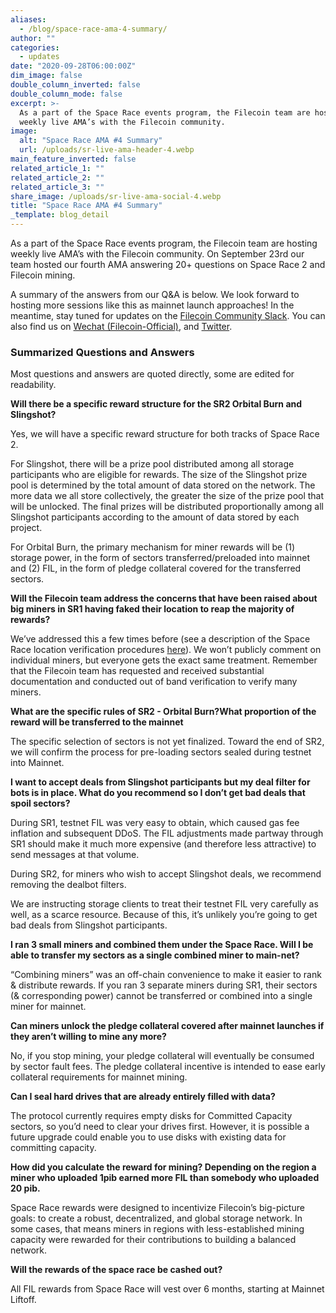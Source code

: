 ```yaml
---
aliases:
  - /blog/space-race-ama-4-summary/
author: ""
categories:
  - updates
date: "2020-09-28T06:00:00Z"
dim_image: false
double_column_inverted: false
double_column_mode: false
excerpt: >-
  As a part of the Space Race events program, the Filecoin team are hosting
  weekly live AMA’s with the Filecoin community.
image:
  alt: "Space Race AMA #4 Summary"
  url: /uploads/sr-live-ama-header-4.webp
main_feature_inverted: false
related_article_1: ""
related_article_2: ""
related_article_3: ""
share_image: /uploads/sr-live-ama-social-4.webp
title: "Space Race AMA #4 Summary"
_template: blog_detail
---
```


As a part of the Space Race events program, the Filecoin team are hosting weekly live AMA’s with the Filecoin community. On September 23rd our team hosted our fourth AMA answering 20+ questions on Space Race 2 and Filecoin mining.

A summary of the answers from our Q&A is below. We look forward to hosting more sessions like this as mainnet launch approaches! In the meantime, stay tuned for updates on the [Filecoin Community Slack](https://filecoin.io/slack). You can also find us on [Wechat (Filecoin-Official)](https://weixin.qq.com/r/1xz54Y-EctINrcuC90nF), and [Twitter](https://twitter.com/Filecoin).

### Summarized Questions and Answers

Most questions and answers are quoted directly, some are edited for readability.

**Will there be a specific reward structure for the SR2 Orbital Burn and Slingshot?**

Yes, we will have a specific reward structure for both tracks of Space Race 2.

For Slingshot, there will be a prize pool distributed among all storage participants who are eligible for rewards. The size of the Slingshot prize pool is determined by the total amount of data stored on the network. The more data we all store collectively, the greater the size of the prize pool that will be unlocked. The final prizes will be distributed proportionally among all Slingshot participants according to the amount of data stored by each project.

For Orbital Burn, the primary mechanism for miner rewards will be (1) storage power, in the form of sectors transferred/preloaded into mainnet and (2) FIL, in the form of pledge collateral covered for the transferred sectors.

**Will the Filecoin team address the concerns that have been raised about big miners in SR1 having faked their location to reap the majority of rewards?**

We’ve addressed this a few times before (see a description of the Space Race location verification procedures [here](https://filecoinproject.slack.com/archives/C0179RNEMU4/p1599227081117000)). We won’t publicly comment on individual miners, but everyone gets the exact same treatment. Remember that the Filecoin team has requested and received substantial documentation and conducted out of band verification to verify many miners.

**What are the specific rules of SR2 - Orbital Burn?What proportion of the reward will be transferred to the mainnet**

The specific selection of sectors is not yet finalized. Toward the end of SR2, we will confirm the process for pre-loading sectors sealed during testnet into Mainnet.

**I want to accept deals from Slingshot participants but my deal filter for bots is in place. What do you recommend so I don’t get bad deals that spoil sectors?**

During SR1, testnet FIL was very easy to obtain, which caused gas fee inflation and subsequent DDoS. The FIL adjustments made partway through SR1 should make it much more expensive (and therefore less attractive) to send messages at that volume.

During SR2, for miners who wish to accept Slingshot deals, we recommend removing the dealbot filters.

We are instructing storage clients to treat their testnet FIL very carefully as well, as a scarce resource. Because of this, it’s unlikely you’re going to get bad deals from Slingshot participants.

**I ran 3 small miners and combined them under the Space Race. Will I be able to transfer my sectors as a single combined miner to main-net?**

“Combining miners” was an off-chain convenience to make it easier to rank & distribute rewards. If you ran 3 separate miners during SR1, their sectors (& corresponding power) cannot be transferred or combined into a single miner for mainnet.

**Can miners unlock the pledge collateral covered after mainnet launches if they aren’t willing to mine any more?**

No, if you stop mining, your pledge collateral will eventually be consumed by sector fault fees. The pledge collateral incentive is intended to ease early collateral requirements for mainnet mining.

**Can I seal hard drives that are already entirely filled with data?**

The protocol currently requires empty disks for Committed Capacity sectors, so you’d need to clear your drives first. However, it is possible a future upgrade could enable you to use disks with existing data for committing capacity.

**How did you calculate the reward for mining? Depending on the region a miner who uploaded 1pib earned more FIL than somebody who uploaded 20 pib.**

Space Race rewards were designed to incentivize Filecoin’s big-picture goals: to create a robust, decentralized, and global storage network. In some cases, that means miners in regions with less-established mining capacity were rewarded for their contributions to building a balanced network.

**Will the rewards of the space race be cashed out?**

All FIL rewards from Space Race will vest over 6 months, starting at Mainnet Liftoff.
